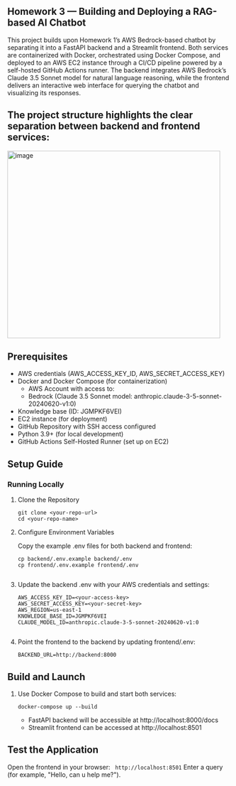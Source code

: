 ## Homework 3 — Building and Deploying a RAG-based AI Chatbot
 This project builds upon Homework 1’s AWS Bedrock-based chatbot by separating it into a FastAPI backend and a Streamlit frontend. Both services are containerized with Docker, orchestrated using Docker Compose, and deployed to an AWS EC2 instance through a CI/CD pipeline powered by a self-hosted GitHub Actions runner. The backend integrates AWS Bedrock’s Claude 3.5 Sonnet model for natural language reasoning, while the frontend delivers an interactive web interface for querying the chatbot and visualizing its responses.

## The project structure highlights the clear separation between backend and frontend services:
<img width="480" height="422" alt="image" src="https://github.com/user-attachments/assets/e3f3ee67-c3b7-4063-8bca-fb9fd7017b0c" />

## Prerequisites

- AWS credentials (AWS_ACCESS_KEY_ID, AWS_SECRET_ACCESS_KEY)
- Docker and Docker Compose (for containerization)
    - AWS Account with access to:  
    - Bedrock (Claude 3.5 Sonnet model: anthropic.claude-3-5-sonnet-20240620-v1:0)
- Knowledge base (ID: JGMPKF6VEI)
- EC2 instance (for deployment)
- GitHub Repository with SSH access configured
- Python 3.9+ (for local development)
- GitHub Actions Self-Hosted Runner (set up on EC2)

## Setup Guide
### Running Locally

  1. Clone the Repository
     ```
     git clone <your-repo-url>
     cd <your-repo-name>

  2. Configure Environment Variables

      Copy the example .env files for both backend and frontend:
      ```
      cp backend/.env.example backend/.env
      cp frontend/.env.example frontend/.env


  3. Update the backend .env with your AWS credentials and settings:
      ```
      AWS_ACCESS_KEY_ID=<your-access-key>
      AWS_SECRET_ACCESS_KEY=<your-secret-key>
      AWS_REGION=us-east-1
      KNOWLEDGE_BASE_ID=JGMPKF6VEI
      CLAUDE_MODEL_ID=anthropic.claude-3-5-sonnet-20240620-v1:0


  4. Point the frontend to the backend by updating frontend/.env:
      ```
      BACKEND_URL=http://backend:8000

## Build and Launch

  1. Use Docker Compose to build and start both services:
      ```
      docker-compose up --build 
      ```
        * FastAPI backend will be accessible at http://localhost:8000/docs
        * Streamlit frontend can be accessed at http://localhost:8501

  ## Test the Application

  Open the frontend in your browser: ` http://localhost:8501`
  Enter a query (for example, "Hello, can u help me?").
